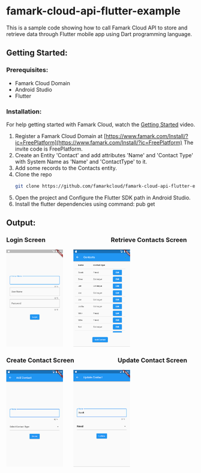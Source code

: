 # famark-cloud-api-flutter-example
This is a sample code showing how to call Famark Cloud API to store and retrieve data through Flutter mobile app using Dart programming language.

## Getting Started:

### Prerequisites:
* Famark Cloud Domain
* Android Studio
* Flutter

### Installation:
For help getting started with Famark Cloud, watch the [Getting Started](https://www.youtube.com/watch?v=zo64uiMoiaA) video.

1. Register a Famark Cloud Domain at [https://www.famark.com/Install/?ic=FreePlatform](https://www.famark.com/Install/?ic=FreePlatform) The invite code is FreePlatform. 
2. Create an Entity 'Contact' and add attributes 'Name' and 'Contact Type' with System Name as 'Name' and 'ContactType' to it.
3. Add some records to the Contacts entity.
4. Clone the repo
   ```sh
   git clone https://github.com/famarkcloud/famark-cloud-api-flutter-example.git
   ```
5. Open the project and Configure the Flutter SDK path in Android Studio.
6. Install the flutter dependencies using command: pub get

## Output:

### Login Screen &nbsp;&nbsp; &nbsp; &nbsp; &nbsp;&nbsp; &nbsp; &nbsp; &nbsp;&nbsp; &nbsp; &nbsp; &nbsp;&nbsp; &nbsp; &nbsp; &nbsp; &nbsp; &nbsp; &nbsp; &nbsp;&nbsp; &nbsp; &nbsp; &nbsp;Retrieve Contacts Screen

<img alt="ScreenShots/LoginScreen" src="ScreenShots/LoginScreen.png" width="30%">&nbsp; &nbsp; &nbsp; &nbsp;<img alt="ScreenShots/DisplayContactRecordsScreen" src="ScreenShots/DisplayContactRecordsScreen.png" width="30%">

### Create Contact Screen &nbsp;&nbsp; &nbsp; &nbsp; &nbsp;&nbsp; &nbsp; &nbsp; &nbsp; &nbsp; &nbsp; &nbsp; &nbsp;&nbsp; &nbsp; &nbsp; Update Contact Screen

<img alt="ScreenShots/CreateContactScreen" src="ScreenShots/CreateContactScreen.png" width="30%">&nbsp; &nbsp; &nbsp; &nbsp;<img alt="ScreenShots/UpdateContactScreen" src="ScreenShots/UpdateContactScreen.png" width="30%">
